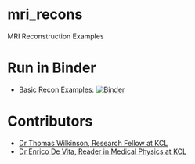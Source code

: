# mri_recons

MRI Reconstruction Examples

# Run in Binder

- Basic Recon Examples: [![Binder](https://mybinder.org/badge_logo.svg)](https://mybinder.org/v2/gh/tawilkinson/mri_recons/master?filepath=BasicReconstruction.ipynb)

# Contributors

- [Dr Thomas Wilkinson, Research Fellow at KCL](https://www.kcl.ac.uk/people/thomas-wilkinson)
- [Dr Enrico De Vita, Reader in Medical Physics at KCL](https://www.kcl.ac.uk/people/enrico-de-vita)
